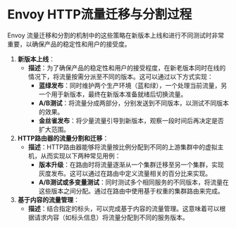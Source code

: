 # Envoy HTTP流量迁移与分割过程

Envoy 流量迁移和分割的机制中的这些策略在新版本上线和进行不同测试时非常重要，以确保产品的稳定性和用户的接受度。

1. **新版本上线**：
   * **描述**：为了确保产品的稳定性和用户的接受程度，在新老版本同时在线的情况下，将流量按需分派至不同的版本。这可以通过以下方式实现：
     * **蓝绿发布**：同时维护两个生产环境（蓝和绿），一个处理当前流量，另一个用于新版本，最终在新版本准备就绪后切换流量。
     * **A/B测试**：将流量分成两部分，分别发送到不同版本，以测试不同版本的效果。
     * **金丝雀发布**：将少量流量引导到新版本，观察一段时间后再决定是否扩大范围。
2. **HTTP路由器的流量分割和迁移**：
   * **描述**：HTTP路由器能够将流量按比例分配到不同的上游集群中的虚拟主机，从而实现以下两种常见用例：
     * **版本升级**：在路由时将流量逐渐从一个集群迁移至另一个集群，实现灰度发布。这可以通过在路由中定义流量相关的百分比来实现。
     * **A/B测试或多变量测试**：同时测试多个相同服务的不同版本，将流量在这些版本之间分配。通过在路由中使用基于权重的集群路由来完成。
3. **基于内容的流量管理**：
   * **描述**：结合指定的标头，可以完成基于内容的流量管理。这意味着可以根据请求内容（如标头信息）将流量分配到不同的服务版本。
